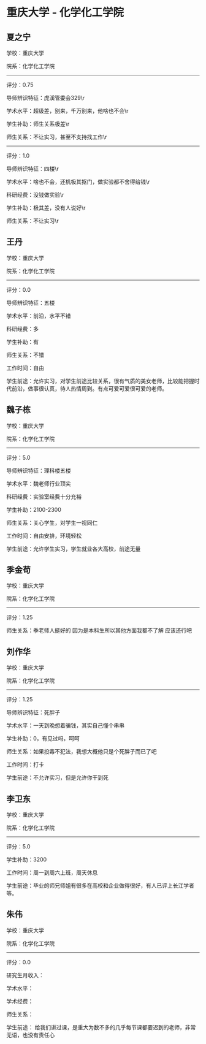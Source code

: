 # 重庆大学 - 化学化工学院

## 夏之宁

学校：重庆大学

院系：化学化工学院

* * *

评分：0.75

导师辨识特征：虎溪管委会329\r

学术水平：超级差，别来，千万别来，他啥也不会\r

学生补助：师生关系极差\r

师生关系：不让实习，甚至不支持找工作\r

* * *

评分：1.0

导师辨识特征：四楼\r

学术水平：啥也不会，还机极其抠门，做实验都不舍得给钱\r

科研经费：没钱做实验\r

学生补助：极其差，没有人说好\r

师生关系：不让实习\r

## 王丹

学校：重庆大学

院系：化学化工学院

* * *

评分：0.0

导师辨识特征：五楼

学术水平：前沿，水平不错

科研经费：多

学生补助：有

师生关系：不错

工作时间：自由

学生前途：允许实习，对学生前途比较关系，很有气质的美女老师，比较能把握时代前沿，做事很认真，待人热情周到。有点可爱可爱很可爱的老师。

## 魏子栋

学校：重庆大学

院系：化学化工学院

* * *

评分：5.0

导师辨识特征：理科楼五楼

学术水平：魏老师行业顶尖

科研经费：实验室经费十分充裕

学生补助：2100-2300

师生关系：关心学生，对学生一视同仁

工作时间：自由安排，环境轻松

学生前途：允许学生实习，学生就业各大高校，前途无量

## 季金苟

学校：重庆大学

院系：化学化工学院

* * *

评分：1.25

师生关系：季老师人挺好的 因为是本科生所以其他方面我都不了解 应该还行吧

## 刘作华

学校：重庆大学

院系：化学化工学院

* * *

评分：1.25

导师辨识特征：死胖子

学术水平：一天到晚想着骗钱，其实自己懂个串串

学生补助：0，有见过吗，呵呵

师生关系：如果投毒不犯法，我想大概他只是个死胖子而已了吧

工作时间：打卡

学生前途：不允许实习，但是允许你干到死

## 李卫东

学校：重庆大学

院系：化学化工学院

* * *

评分：5.0

学生补助：3200

工作时间：周一到周六上班，周天休息

学生前途：毕业的师兄师姐有很多在高校和企业做得很好，有人已评上长江学者等。

## 朱伟

学校：重庆大学

院系：化学化工学院

* * *

评分：0.0

研究生月收入：

学术水平：

学术经费：

师生关系：

学生前途： 给我们讲过课，是重大为数不多的几乎每节课都要迟到的老师，非常无语，也没有责任心